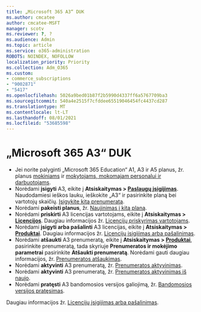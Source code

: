 ```yaml
---
title: „Microsoft 365 A3“ DUK
ms.author: cmcatee
author: cmcatee-MSFT
manager: scotv
ms.reviewer: ?, ?
ms.audience: Admin
ms.topic: article
ms.service: o365-administration
ROBOTS: NOINDEX, NOFOLLOW
localization_priority: Priority
ms.collection: Adm_O365
ms.custom:
- commerce_subscriptions
- "9002871"
- "5417"
ms.openlocfilehash: 5026a9bed01b87f2b5990d4337ff6a5767709ba3
ms.sourcegitcommit: 540a4e2515f7cfddee65519046454fc4437cd287
ms.translationtype: MT
ms.contentlocale: lt-LT
ms.lasthandoff: 08/01/2021
ms.locfileid: "53685598"
---
```

# <a name="microsoft-365-a3-faq"></a>„Microsoft 365 A3“ DUK

- Jei norite palyginti „Microsoft 365 Education“ A1, A3 ir A5 planus, žr. planus [mokiniams](https://www.microsoft.com/microsoft-365/academic/compare-office-365-education-plans?activetab=tab:primaryr1) ir [mokytojams, mokomajam personalui ir darbuotojams](https://www.microsoft.com/microsoft-365/academic/compare-office-365-education-plans?activetab=tab:primaryr2).
- Norėdami **įsigyti** A3, eikite į **Atsiskaitymas > [Paslaugų įsigijimas](https://go.microsoft.com/fwlink/p/?linkid=868433)**. Naudodamiesi ieškos lauku, ieškokite „A3“ ir pasirinkite planą bei vartotojų skaičių. [Įsigykite kitą prenumeratą](https://docs.microsoft.com/microsoft-365/commerce/try-or-buy-microsoft-365#buy-a-different-subscription).
- Norėdami **pakeisti planus**, žr. [Naujinimas į kitą planą](https://docs.microsoft.com/microsoft-365/commerce/subscriptions/upgrade-to-different-plan).
- Norėdami **priskirti** A3 licencijas vartotojams, eikite į **Atsiskaitymas > [Licencijos](https://go.microsoft.com/fwlink/p/?linkid=842264)**. Daugiau informacijos žr. [Licencijų priskyrimas vartotojams](https://docs.microsoft.com/microsoft-365/admin/manage/assign-licenses-to-users).
- Norėdami **įsigyti arba pašalinti** A3 licencijas, eikite į **Atsiskaitymas > [Produktai](https://go.microsoft.com/fwlink/p/?linkid=842054)**. Daugiau informacijos žr. [Licencijų įsigijimas arba pašalinimas](https://docs.microsoft.com/microsoft-365/commerce/licenses/buy-licenses).
- Norėdami **atšaukti** A3 prenumeratą, eikite į **Atsiskaitymas > [Produktai](https://go.microsoft.com/fwlink/p/?linkid=842054)**, pasirinkite prenumeratą, tada skyriuje **Prenumeratos ir mokėjimo parametrai** pasirinkite **Atšaukti prenumeratą**. Norėdami gauti daugiau informacijos, žr. [Prenumeratos atšaukimas](https://docs.microsoft.com/microsoft-365/commerce/subscriptions/cancel-your-subscription).
- Norėdami **aktyvinti** A3 prenumeratą, žr. [Prenumeratos aktyvinimas](https://docs.microsoft.com/alchemyinsights/activate-your-office-365-subscription).
- Norėdami **aktyvinti** A3 prenumeratą, žr. [Prenumeratos aktyvinimas iš naujo](https://docs.microsoft.com/alchemyinsights/reactivate-your-subscription).
- Norėdami **pratęsti** A3 bandomosios versijos galiojimą, žr. [Bandomosios versijos pratęsimas](https://docs.microsoft.com/microsoft-365/commerce/extend-your-trial).

Daugiau informacijos žr. [Licencijų įsigijimas arba pašalinimas](https://docs.microsoft.com/microsoft-365/commerce/licenses/buy-licenses).